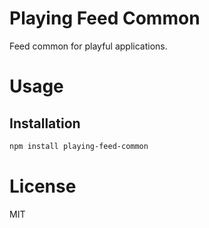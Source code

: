 Playing Feed Common
===================

Feed common for playful applications.

# Usage

## Installation

```bash
npm install playing-feed-common
```

# License

MIT